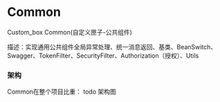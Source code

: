 # Common
Custom_box Common(自定义匣子-公共组件)

描述：实现通用公共组件全局异常处理、统一消息返回、基类、BeanSwitch、Swagger、TokenFilter、SecurityFilter、Authorization（授权）、Utils

### 架构
Common在整个项目比重：
todo 架构图